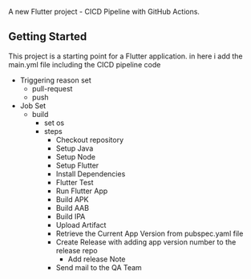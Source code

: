 A new Flutter project - CICD Pipeline with GitHub Actions.

## Getting Started

This project is a starting point for a Flutter application. in here i add the main.yml file including the CICD pipeline code

- Triggering reason set
  - pull-request
  - push
- Job Set
  - build
    - set os
    - steps
      - Checkout repository
      - Setup Java
      - Setup Node
      - Setup Flutter
      - Install Dependencies
      - Flutter Test
      - Run Flutter App
      - Build APK
      - Build AAB
      - Build IPA
      - Upload Artifact
      - Retrieve the Current App Version from pubspec.yaml file
      - Create Release with adding app version number to the release repo
        - Add release Note
      - Send mail to the QA Team
